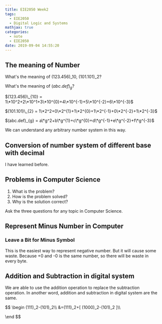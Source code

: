 ```yaml
---
title: EIE2050 Week2
tags:
  - EIE2050
  - Digital Logic and Systems
mathjax: true
categories:
  - note
  - EIE2050
date: 2019-09-04 14:55:20
---
```


## The meaning of Number

What's the meaning of $(123.456)\_{10}$, $(101.101)\_{2}$?

What's the meaning of $(abc.def)_{g}$?

$(123.456)\_{10} = 1\*10^2+2\*10^1+3\*10^{0}+4\*10^{-1}+5\*10^{-2}+6\*10^{-3}$

$(101.101)\_{2} = 1\*2^2+0\*2^{1}+1\*2^{0}+1\*2^{-1}+0\*2^{-2}+1\*2^{-3}$

$(abc.def)_{g} = a\*g^2+b\*g^{1}+c\*g^{0}+d\*g^{-1}+e\*g^{-2}+f\*g^{-3}$

We can understand any arbitrary number system in this way.

## Conversion of number system of different base with decimal

I have learned before.

## Problems in Computer Science

1. What is the problem?
2. How is the problem solved?
3. Why is the solution correct?

Ask the three questions for any topic in Computer Science.

## Represent Minus Number in Computer

### Leave a Bit for Minus Symbol

This is the easiest way to represent negative number. But it will cause some waste.
Because +0 and -0 is the same number, so there will be waste in every byte.

## Addition and Subtraction in digital system

We are able to use the addition operation to replace the subtraction operation.
In another word, addition and subtraction in digital system are the same.

$$
\begin
(111)_2-(101)_2\\\\
&=(111)_2+[ (1000)_2-(101)_2 ]\\\\

\end
$$
